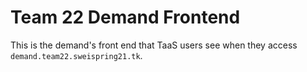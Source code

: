 # Team 22 Demand Frontend #

This is the demand's front end that TaaS users see when they access `demand.team22.sweispring21.tk`.

